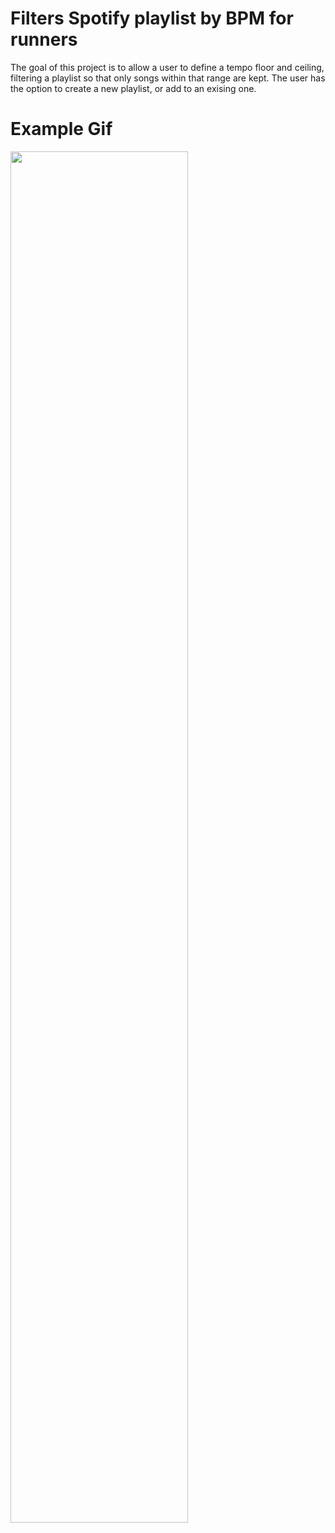 # Filters Spotify playlist by BPM for runners

The goal of this project is to allow a user to define a tempo floor and ceiling, filtering a playlist so that only songs within that range are kept. The user has the option to create a new playlist, or add to an exising one. 

# Example Gif
<img src="Sprintify_Example.gif" width="75%">
